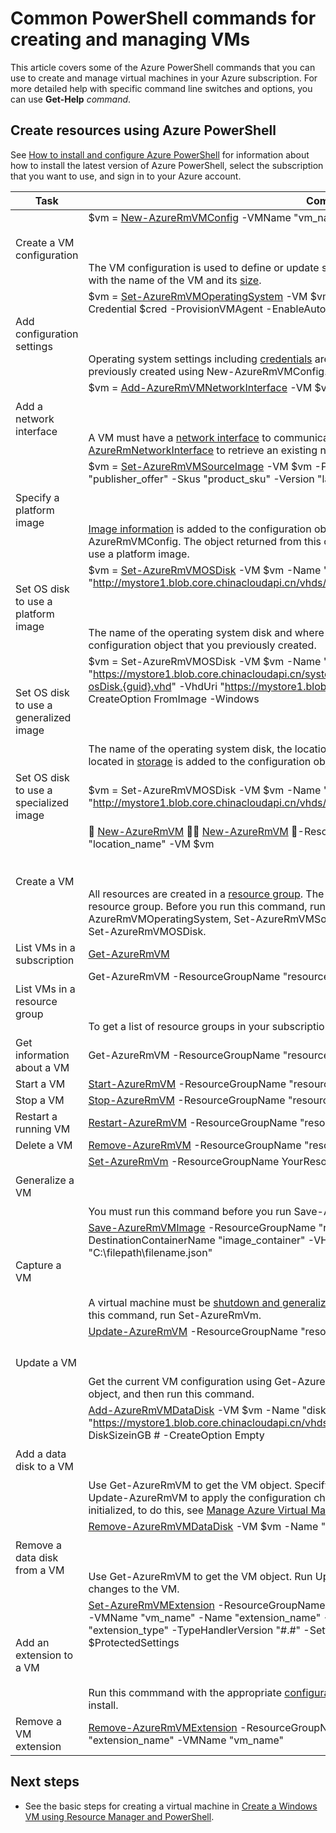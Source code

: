 <properties 
   pageTitle="Common PowerShell commands for VMs | Azure"
   description="Common PowerShell commands to get you started creating and managing your VMs in Azure on Windows"
   services="virtual-machines-windows"
   documentationCenter=""
   authors="davidmu1" 
   manager="timlt" 
   editor="tysonn" 
   tags="azure-resource-manager"/>
   
<tags
   ms.service="virtual-machines-windows"
   ms.devlang="na"
   ms.topic="article"
   ms.tgt_pltfrm="vm-windows"
   ms.workload="infrastructure-services"
   ms.date="06/07/2016"
   wacn.date=""
   ms.author="davidmu" />

# Common PowerShell commands for creating and managing VMs

This article covers some of the Azure PowerShell commands that you can use to create and manage virtual machines in your Azure subscription.  For more detailed help with specific command line switches and options, you can use **Get-Help** *command*.

## Create resources using Azure PowerShell

See [How to install and configure Azure PowerShell](/documentation/articles/powershell-install-configure/) for information about how to install the latest version of Azure PowerShell, select the subscription that you want to use, and sign in to your Azure account.

Task | Command
-------------- | -------------------------
Create a VM configuration | $vm = [New-AzureRmVMConfig](https://msdn.microsoft.com/zh-cn/library/mt603727.aspx) -VMName "vm_name" -VMSize "vm_size"<BR></BR><BR></BR>The VM configuration is used to define or update settings for the VM. The configuration is initialized with the name of the VM and its [size](/documentation/articles/virtual-machines-windows-sizes/).
Add configuration settings | $vm = [Set-AzureRmVMOperatingSystem](https://msdn.microsoft.com/zh-cn/library/mt603843.aspx) -VM $vm -Windows -ComputerName "computer_name" -Credential $cred -ProvisionVMAgent -EnableAutoUpdate<BR></BR><BR></BR>Operating system settings including [credentials](https://technet.microsoft.com/zh-cn/library/hh849815.aspx) are added to the configuration object that you previously created using New-AzureRmVMConfig.
Add a network interface | $vm = [Add-AzureRmVMNetworkInterface](https://msdn.microsoft.com/zh-cn/library/mt619351.aspx) -VM $vm -Id $nic.Id<BR></BR><BR></BR>A VM must have a [network interface](/documentation/articles/virtual-machines-windows-ps-create/) to communicate in a virtual network. You can also use [Get-AzureRmNetworkInterface](https://msdn.microsoft.com/zh-cn/library/mt619434.aspx) to retrieve an existing network interface object.
Specify a platform image | $vm = [Set-AzureRmVMSourceImage](https://msdn.microsoft.com/zh-cn/library/mt619344.aspx) -VM $vm -PublisherName "publisher_name" -Offer "publisher_offer" -Skus "product_sku" -Version "latest"<BR></BR><BR></BR>[Image information](/documentation/articles/virtual-machines-windows-cli-ps-findimage/) is added to the configuration object that you previously created using New-AzureRmVMConfig. The object returned from this command is only used when you set the OS disk to use a platform image.
Set OS disk to use a platform image | $vm = [Set-AzureRmVMOSDisk](https://msdn.microsoft.com/zh-cn/library/mt603746.aspx) -VM $vm -Name "disk_name" -VhdUri "http://mystore1.blob.core.chinacloudapi.cn/vhds/disk_name.vhd" -CreateOption FromImage<BR></BR><BR></BR>The name of the operating system disk and where it will be located in [storage](/documentation/articles/storage-powershell-guide-full/) is added to the configuration object that you previously created.
Set OS disk to use a generalized image | $vm = Set-AzureRmVMOSDisk -VM $vm -Name "disk_name" -SourceImageUri "https://mystore1.blob.core.chinacloudapi.cn/system/Microsoft.Compute/Images/myimages/myprefix-osDisk.{guid}.vhd" -VhdUri "https://mystore1.blob.core.chinacloudapi.cn/vhds/disk_name.vhd" -CreateOption FromImage -Windows<BR></BR><BR></BR>The name of the operating system disk, the location of the source image, and where the disk will be located in [storage](/documentation/articles/storage-powershell-guide-full/) is added to the configuration object that you previously created.
Set OS disk to use a specialized image | $vm = Set-AzureRmVMOSDisk -VM $vm -Name "name_of_disk" -VhdUri "http://mystore1.blob.core.chinacloudapi.cn/vhds/" -CreateOption Attach  -Windows
Create a VM |  [New-AzureRmVM]()  [New-AzureRmVM](https://msdn.microsoft.com/zh-cn/library/mt603754.aspx)  -ResourceGroupName "resource_group_name" -Location "location_name" -VM $vm<BR></BR><BR></BR>All resources are created in a [resource group](/documentation/articles/powershell-azure-resource-manager/). The VM must be created in the same [location](https://msdn.microsoft.com/zh-cn/library/azure/dn495177.aspx) as the resource group. Before you run this command, run New-AzureRmVMConfig, Set-AzureRmVMOperatingSystem, Set-AzureRmVMSourceImage, Add-AzureRmVMNetworkInterface, and Set-AzureRmVMOSDisk.
List VMs in a subscription| [Get-AzureRmVM](https://msdn.microsoft.com/zh-cn/library/mt603718.aspx)
List VMs in a resource group | Get-AzureRmVM -ResourceGroupName "resource_group_name"<BR></BR><BR></BR>To get a list of resource groups in your subscription, use [Get-AzureRmResourceGroup](https://msdn.microsoft.com/zh-cn/library/mt679016.aspx).
Get information about a VM | Get-AzureRmVM -ResourceGroupName "resource_group_name" -Name "vm_name"
Start a VM | [Start-AzureRmVM](https://msdn.microsoft.com/zh-cn/library/mt603453.aspx) -ResourceGroupName "resource_group_name" -Name "vm_name"
Stop a VM | [Stop-AzureRmVM](https://msdn.microsoft.com/zh-cn/library/mt603483.aspx) -ResourceGroupName "resource_group_name" -Name "vm_name"
Restart a running VM | [Restart-AzureRmVM](https://msdn.microsoft.com/zh-cn/library/mt603775.aspx) -ResourceGroupName "resource_group_name" -Name "vm_name"
Delete a VM | [Remove-AzureRmVM](https://msdn.microsoft.com/zh-cn/library/mt603641.aspx) -ResourceGroupName "resource_group_name" -Name "vm_name"
Generalize a VM | [Set-AzureRmVm](https://msdn.microsoft.com/zh-cn/library/mt603688.aspx) -ResourceGroupName YourResourceGroup -Name "vm_name" -Generalized<BR></BR><BR></BR>You must run this command before you run Save-AzureRmVMImage.
Capture a VM | [Save-AzureRmVMImage](https://msdn.microsoft.com/zh-cn/library/mt619423.aspx) -ResourceGroupName "resource_group_name" -VMName "vm_name" -DestinationContainerName "image_container" -VHDNamePrefix "image_name_prefix" -Path "C:\filepath\filename.json"<BR></BR><BR></BR>A virtual machine must be [shutdown and generalized](/documentation/articles/virtual-machines-windows-capture-image/) to be used to create an image. Before you run this command, run Set-AzureRmVm.
Update a VM | [Update-AzureRmVM](https://msdn.microsoft.com/zh-cn/library/mt603662.aspx) -ResourceGroupName "resource_group_name" -VM $vm<BR></BR><BR></BR>Get the current VM configuration using Get-AzureRmVM, change configuration settings on the VM object, and then run this command.
Add a data disk to a VM | [Add-AzureRmVMDataDisk](https://msdn.microsoft.com/zh-cn/library/mt603673.aspx) -VM $vm -Name "disk_name" -VhdUri "https://mystore1.blob.core.chinacloudapi.cn/vhds/disk_name.vhd" -LUN # -Caching ReadWrite -DiskSizeinGB # -CreateOption Empty<BR></BR><BR></BR>Use Get-AzureRmVM to get the VM object. Specify the LUN number and the size of the disk. Run Update-AzureRmVM to apply the configuration changes to the VM. The disk that you add is not initialized, to do this, see [Manage Azure Virtual Machines using Resource Manager and PowerShell](/documentation/articles/virtual-machines-windows-ps-manage/).
Remove a data disk from a VM | [Remove-AzureRmVMDataDisk](https://msdn.microsoft.com/zh-cn/library/mt603614.aspx) -VM $vm -Name "disk_name"<BR></BR><BR></BR>Use Get-AzureRmVM to get the VM object. Run Update-AzureRmVM to apply the configuration changes to the VM.
Add an extension to a VM | [Set-AzureRmVMExtension](https://msdn.microsoft.com/zh-cn/library/mt603745.aspx) -ResourceGroupName "resource_group_name" -Location "azure_location" -VMName "vm_name" -Name "extension_name" -Publisher "publisher_name" -Type "extension_type" -TypeHandlerVersion "#.#" -Settings $Settings -ProtectedSettings $ProtectedSettings<BR></BR><BR></BR>Run this commmand with the appropriate [configuration information](/documentation/articles/virtual-machines-windows-extensions-configuration-samples/) for the extension that you want to install.
Remove a VM extension | [Remove-AzureRmVMExtension](https://msdn.microsoft.com/zh-cn/library/mt603782.aspx) -ResourceGroupName "resource_group_name" -Name "extension_name" -VMName "vm_name"

## Next steps

- See the basic steps for creating a virtual machine in [Create a Windows VM using Resource Manager and PowerShell](/documentation/articles/virtual-machines-windows-ps-create/).

